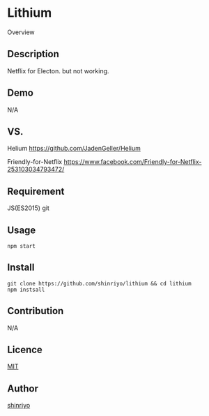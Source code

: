 Lithium
====

Overview

## Description

Netflix for Electon. but not working.

## Demo

N/A

## VS. 

Helium
https://github.com/JadenGeller/Helium

Friendly-for-Netflix
https://www.facebook.com/Friendly-for-Netflix-253103034793472/

## Requirement

JS(ES2015)
git

## Usage

```
npm start
```

## Install

```
git clone https://github.com/shinriyo/lithium && cd lithium
npm instsall
```

## Contribution

N/A

## Licence

[MIT](https://github.com/tcnksm/tool/blob/master/LICENCE)

## Author

[shinriyo](https://github.com/shinriyo)

